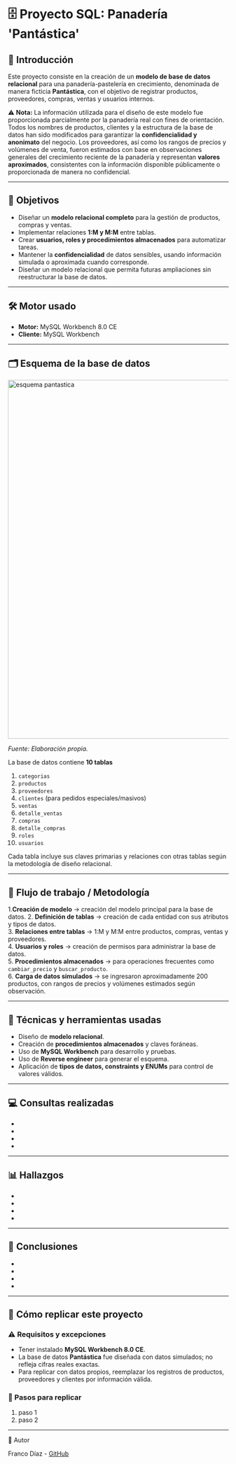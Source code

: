 # 🗄️ Proyecto SQL: Panadería 'Pantástica'

## 📖 Introducción

Este proyecto consiste en la creación de un **modelo de base de datos relacional** para una panadería-pastelería en crecimiento, denominada de manera ficticia **Pantástica**, con el objetivo de registrar productos, proveedores, compras, ventas y usuarios internos.  

⚠️ **Nota:** La información utilizada para el diseño de este modelo fue proporcionada parcialmente por la panadería real con fines de orientación. Todos los nombres de productos, clientes y la estructura de la base de datos han sido modificados para garantizar la **confidencialidad y anonimato** del negocio. Los proveedores, así como los rangos de precios y volúmenes de venta, fueron estimados con base en observaciones generales del crecimiento reciente de la panadería y representan **valores aproximados**, consistentes con la información disponible públicamente o proporcionada de manera no confidencial.

---

## 🎯 Objetivos

- Diseñar un **modelo relacional completo** para la gestión de productos, compras y ventas.  
- Implementar relaciones **1:M y M:M** entre tablas.  
- Crear **usuarios, roles y procedimientos almacenados** para automatizar tareas.  
- Mantener la **confidencialidad** de datos sensibles, usando información simulada o aproximada cuando corresponde.
- Diseñar un modelo relacional que permita futuras ampliaciones sin reestructurar la base de datos.

---

## 🛠️ Motor usado

- **Motor:** MySQL Workbench 8.0 CE  
- **Cliente:** MySQL Workbench  

---

## 🗂️ Esquema de la base de datos


<img width="952" height="820" alt="esquema pantastica" src="https://github.com/user-attachments/assets/7cdcdc0d-6b4c-4cf7-94ca-31c9ee0f06d9" />

*Fuente: Elaboración propia.*


La base de datos contiene **10 tablas**  
1. `categorias`  
2. `productos`  
3. `proveedores`  
4. `clientes` (para pedidos especiales/masivos)  
5. `ventas`  
6. `detalle_ventas`  
7. `compras`  
8. `detalle_compras`  
9. `roles`  
10. `usuarios`  

Cada tabla incluye sus claves primarias y relaciones con otras tablas según la metodología de diseño relacional.

---

## 🔄 Flujo de trabajo / Metodología

1.**Creación de modelo** → creación del modelo principal para la base de datos.
2. **Definición de tablas** → creación de cada entidad con sus atributos y tipos de datos.  
3. **Relaciones entre tablas** → 1:M y M:M entre productos, compras, ventas y proveedores.  
4. **Usuarios y roles** → creación de permisos para administrar la base de datos.  
5. **Procedimientos almacenados** → para operaciones frecuentes como `cambiar_precio` y `buscar_producto`.  
6. **Carga de datos simulados** → se ingresaron aproximadamente 200 productos, con rangos de precios y volúmenes estimados según observación.

---

## 🧰 Técnicas y herramientas usadas

- Diseño de **modelo relacional**.  
- Creación de **procedimientos almacenados** y claves foráneas.  
- Uso de **MySQL Workbench** para desarrollo y pruebas.
- Uso de **Reverse engineer** para generar el esquema. 
- Aplicación de **tipos de datos, constraints y ENUMs** para control de valores válidos.  

---

## 💻 Consultas realizadas
-
-
-
-

---

## 📊 Hallazgos
-
-
-
-

---

## 📝 Conclusiones
-
-
-
-

---

## 🚀 Cómo replicar este proyecto

### ⚠️ Requisitos y excepciones

- Tener instalado **MySQL Workbench 8.0 CE**.
- La base de datos **Pantástica** fue diseñada con datos simulados; no refleja cifras reales exactas.  
- Para replicar con datos propios, reemplazar los registros de productos, proveedores y clientes por información válida.

### 📝 Pasos para replicar
1. paso 1
2. paso 2

---

📌 Autor

Franco Díaz - [GitHub](https://github.com/fesdsm)
